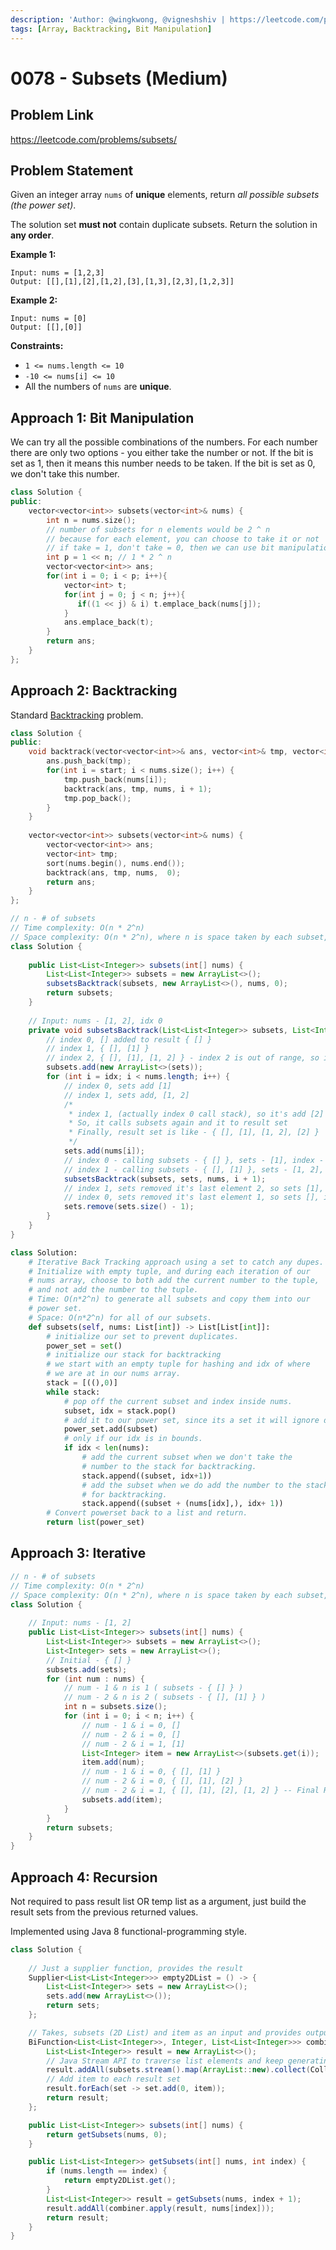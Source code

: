 ```yaml
---
description: 'Author: @wingkwong, @vigneshshiv | https://leetcode.com/problems/subsets/'
tags: [Array, Backtracking, Bit Manipulation]
---
```


# 0078 - Subsets (Medium)

## Problem Link

https://leetcode.com/problems/subsets/

## Problem Statement

Given an integer array `nums` of **unique** elements, return _all possible subsets (the power set)_.

The solution set **must not** contain duplicate subsets. Return the solution in **any order**.

**Example 1:**

```
Input: nums = [1,2,3]
Output: [[],[1],[2],[1,2],[3],[1,3],[2,3],[1,2,3]]
```

**Example 2:**

```
Input: nums = [0]
Output: [[],[0]] 
```

**Constraints:**

* `1 <= nums.length <= 10`
* `-10 <= nums[i] <= 10`
* All the numbers of `nums` are **unique**.

## Approach 1: Bit  Manipulation

We can try all the possible combinations of the numbers. For each number there are only two options - you either take the number or not. If the bit is set as 1, then it means this number needs to be taken. If the bit is set as 0, we don't take this number.

<Tabs>
<TabItem value="cpp" label="C++">
<SolutionAuthor name="@wingkwong"/>

```cpp
class Solution {
public:
    vector<vector<int>> subsets(vector<int>& nums) {
        int n = nums.size();
        // number of subsets for n elements would be 2 ^ n
        // because for each element, you can choose to take it or not
        // if take = 1, don't take = 0, then we can use bit manipulation 
        int p = 1 << n; // 1 * 2 ^ n
        vector<vector<int>> ans;
        for(int i = 0; i < p; i++){
            vector<int> t; 
            for(int j = 0; j < n; j++){
               if((1 << j) & i) t.emplace_back(nums[j]); 
            }
            ans.emplace_back(t);
        }
        return ans;
    }
};
```
</TabItem>
</Tabs>

## Approach 2: Backtracking

Standard [Backtracking](../../tutorials/basic-topics/backtracking) problem.

<Tabs>
<TabItem value="cpp" label="C++">
<SolutionAuthor name="@wingkwong"/>

```cpp
class Solution {
public:
    void backtrack(vector<vector<int>>& ans, vector<int>& tmp, vector<int>& nums, int start) {
        ans.push_back(tmp);    
        for(int i = start; i < nums.size(); i++) {
            tmp.push_back(nums[i]);
            backtrack(ans, tmp, nums, i + 1);
            tmp.pop_back();
        }
    }
    
    vector<vector<int>> subsets(vector<int>& nums) {
        vector<vector<int>> ans;
        vector<int> tmp;
        sort(nums.begin(), nums.end());
        backtrack(ans, tmp, nums,  0);
        return ans;
    }
};
```
</TabItem>

<TabItem value="java" label="java">
<SolutionAuthor name="@vigneshshiv"/>

```java
// n - # of subsets
// Time complexity: O(n * 2^n)
// Space complexity: O(n * 2^n), where n is space taken by each subset, 2^n is the total subset
class Solution {
    
    public List<List<Integer>> subsets(int[] nums) {
        List<List<Integer>> subsets = new ArrayList<>();
        subsetsBacktrack(subsets, new ArrayList<>(), nums, 0);
        return subsets;
    }
    
    // Input: nums - [1, 2], idx 0
    private void subsetsBacktrack(List<List<Integer>> subsets, List<Integer> sets, int[] nums, int idx) {
        // index 0, [] added to result { [] }
        // index 1, { [], [1] }
        // index 2, { [], [1], [1, 2] } - index 2 is out of range, so it won't enter into loop
        subsets.add(new ArrayList<>(sets));
        for (int i = idx; i < nums.length; i++) {
            // index 0, sets add [1]
            // index 1, sets add, [1, 2]
            /* 
             * index 1, (actually index 0 call stack), so it's add [2] in sets
             * So, it calls subsets again and it to result set
             * Finally, result set is like - { [], [1], [1, 2], [2] }
             */
            sets.add(nums[i]);
            // index 0 - calling subsets - { [] }, sets - [1], index - 1
            // index 1 - calling subsets - { [], [1] }, sets - [1, 2], index 2
            subsetsBacktrack(subsets, sets, nums, i + 1);
            // index 1, sets removed it's last element 2, so sets [1], for loops end with 1
            // index 0, sets removed it's last element 1, so sets [], it can continue with index 1
            sets.remove(sets.size() - 1);
        }
    }
}
```

</TabItem>

<TabItem value="python" label="Python">
<SolutionAuthor name="@ColeB2"/>

```py
class Solution:
    # Iterative Back Tracking approach using a set to catch any dupes.
    # Initialize with empty tuple, and during each iteration of our 
    # nums array, choose to both add the current number to the tuple,
    # and not add the number to the tuple.
    # Time: O(n*2^n) to generate all subsets and copy them into our
    # power set.
    # Space: O(n*2^n) for all of our subsets.
    def subsets(self, nums: List[int]) -> List[List[int]]:
        # initialize our set to prevent duplicates.
        power_set = set()
        # initialize our stack for backtracking
        # we start with an empty tuple for hashing and idx of where 
        # we are at in our nums array.
        stack = [((),0)]
        while stack:
            # pop off the current subset and index inside nums.
            subset, idx = stack.pop()
            # add it to our power set, since its a set it will ignore dupes.
            power_set.add(subset)
            # only if our idx is in bounds.
            if idx < len(nums):
                # add the current subset when we don't take the
                # number to the stack for backtracking.
                stack.append((subset, idx+1))
                # add the subset when we do add the number to the stack
                # for backtracking.
                stack.append((subset + (nums[idx],), idx+ 1))
        # Convert powerset back to a list and return.
        return list(power_set)
```

</TabItem>
</Tabs>

## Approach 3: Iterative

<Tabs>
<TabItem value="java" label="java">
<SolutionAuthor name="@vigneshshiv"/>

```java
// n - # of subsets
// Time complexity: O(n * 2^n)
// Space complexity: O(n * 2^n), where n is space taken by each subset, 2^n is the total subset
class Solution {
    
    // Input: nums - [1, 2]
    public List<List<Integer>> subsets(int[] nums) {
        List<List<Integer>> subsets = new ArrayList<>();
        List<Integer> sets = new ArrayList<>();
        // Initial - { [] }
        subsets.add(sets);
        for (int num : nums) {
            // num - 1 & n is 1 ( subsets - { [] } )
            // num - 2 & n is 2 ( subsets - { [], [1] } )
            int n = subsets.size();
            for (int i = 0; i < n; i++) {
                // num - 1 & i = 0, []
                // num - 2 & i = 0, []
                // num - 2 & i = 1, [1]
                List<Integer> item = new ArrayList<>(subsets.get(i));
                item.add(num);
                // num - 1 & i = 0, { [], [1] }
                // num - 2 & i = 0, { [], [1], [2] }
                // num - 2 & i = 1, { [], [1], [2], [1, 2] } -- Final Result
                subsets.add(item);
            }
        }
        return subsets;
    }
}
```
</TabItem>
</Tabs>

## Approach 4: Recursion

Not required to pass result list OR temp list as a argument, just build the result sets from the previous returned values.

Implemented using Java 8 functional-programming style. 

<Tabs>
<TabItem value="java" label="java">
<SolutionAuthor name="@vigneshshiv"/>

```java
class Solution {
    
    // Just a supplier function, provides the result
    Supplier<List<List<Integer>>> empty2DList = () -> {
        List<List<Integer>> sets = new ArrayList<>();
        sets.add(new ArrayList<>());
        return sets;
    };

    // Takes, subsets (2D List) and item as an input and provides output as 2D List
    BiFunction<List<List<Integer>>, Integer, List<List<Integer>>> combiner = (subsets, item) -> {
        List<List<Integer>> result = new ArrayList<>();
        // Java Stream API to traverse list elements and keep generating new list and add it to the result
        result.addAll(subsets.stream().map(ArrayList::new).collect(Collectors.toList()));
        // Add item to each result set
        result.forEach(set -> set.add(0, item));
        return result;
    };

    public List<List<Integer>> subsets(int[] nums) {
        return getSubsets(nums, 0);
    }

    public List<List<Integer>> getSubsets(int[] nums, int index) {
        if (nums.length == index) {
            return empty2DList.get();
        }
        List<List<Integer>> result = getSubsets(nums, index + 1);
        result.addAll(combiner.apply(result, nums[index]));
        return result;
    }
}
```
</TabItem>
</Tabs>
